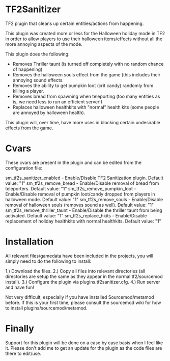 # TF2Sanitizer
TF2 plugin that cleans up certain entities/actions from happening. 

This plugin was created more or less for the Halloween holiday mode in TF2 in order to allow players to use their halloween items/effects without all the more annoying aspects of the mode.

This plugin does the following:

- Removes Thriller taunt (is turned off completely with no random chance of happening)
- Removes the halloween souls effect from the game (this includes their annoying sound effects.
- Removes the ability to get pumpkin loot (crit candy) randomly from killing a player.
- Removes bread from spawning when teleporting (too many entities as is, we need less to run an efficient server!)
- Replaces halloween healthkits with "normal" health kits (some people are annoyed by halloween health).

This plugin will, over time, have more uses in blocking certain undesirable effects from the game.

# Cvars

These cvars are present in the plugin and can be edited from the configuration file:

sm_tf2s_sanitizer_enabled - Enable/Disable TF2 Sanitization plugin. Default value: "1"
sm_tf2s_remove_bread - Enable/Disable removal of bread from teleporters. Default value: "1"
sm_tf2s_remove_pumpkin_loot - Enable/Disable removal of pumpkin loot/candy dropped from players in halloween mode. Default value: "1"
sm_tf2s_remove_souls - Enable/Disable removal of halloween souls (removes sound as well). Default value: "1"
sm_tf2s_remove_thriller_taunt - Enable/Disable the thriller taunt from being activated. Default value: "1"
sm_tf2s_replace_hkits - Enable/Disable replacement of holiday healthkits with normal healthkits. Default value: "1"

# Installation

All relevant files/gamedata have been included in the projects, you will simply need to do the following to install:

1.) Download the files.
2.) Copy all files into relevant directories (all directories are setup the same as they appear in the normal tf2/sourcemod install).
3.) Configure the plugin via plugins.tf2sanitizer.cfg.
4.) Run server and have fun!

Not very difficult, especially if you have installed Sourcemod/metamod before. If this is your first time, please consult the sourcemod wiki for how to install plugins/sourcemod/metamod.

# Finally

Support for this plugin will be done on a case by case basis when I feel like it. Please don't add me to get an update for the plugin as the code files are there to edit/use.
